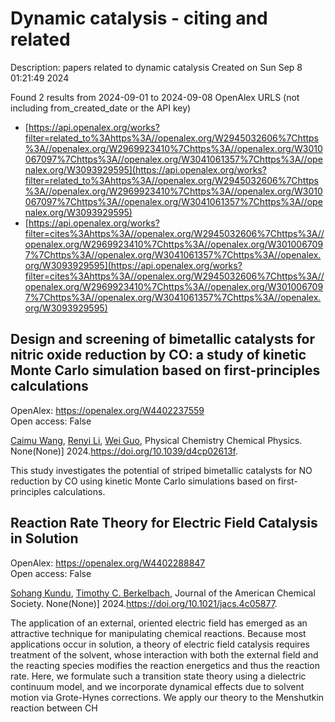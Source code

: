 # Dynamic catalysis - citing and related
Description: papers related to dynamic catalysis
Created on Sun Sep  8 01:21:49 2024

Found 2 results from 2024-09-01 to 2024-09-08
OpenAlex URLS (not including from_created_date or the API key)
- [https://api.openalex.org/works?filter=related_to%3Ahttps%3A//openalex.org/W2945032606%7Chttps%3A//openalex.org/W2969923410%7Chttps%3A//openalex.org/W3010067097%7Chttps%3A//openalex.org/W3041061357%7Chttps%3A//openalex.org/W3093929595](https://api.openalex.org/works?filter=related_to%3Ahttps%3A//openalex.org/W2945032606%7Chttps%3A//openalex.org/W2969923410%7Chttps%3A//openalex.org/W3010067097%7Chttps%3A//openalex.org/W3041061357%7Chttps%3A//openalex.org/W3093929595)
- [https://api.openalex.org/works?filter=cites%3Ahttps%3A//openalex.org/W2945032606%7Chttps%3A//openalex.org/W2969923410%7Chttps%3A//openalex.org/W3010067097%7Chttps%3A//openalex.org/W3041061357%7Chttps%3A//openalex.org/W3093929595](https://api.openalex.org/works?filter=cites%3Ahttps%3A//openalex.org/W2945032606%7Chttps%3A//openalex.org/W2969923410%7Chttps%3A//openalex.org/W3010067097%7Chttps%3A//openalex.org/W3041061357%7Chttps%3A//openalex.org/W3093929595)

## Design and screening of bimetallic catalysts for nitric oxide reduction by CO: a study of kinetic Monte Carlo simulation based on first-principles calculations   

OpenAlex: https://openalex.org/W4402237559    
Open access: False
    
[Caimu Wang](https://openalex.org/A5024429244), [Renyi Li](https://openalex.org/A5070805773), [Wei Guo](https://openalex.org/A5100416207), Physical Chemistry Chemical Physics. None(None)] 2024.https://doi.org/10.1039/d4cp02613f.
    
This study investigates the potential of striped bimetallic catalysts for NO reduction by CO using kinetic Monte Carlo simulations based on first-principles calculations.    

    

## Reaction Rate Theory for Electric Field Catalysis in Solution   

OpenAlex: https://openalex.org/W4402288847    
Open access: False
    
[Sohang Kundu](https://openalex.org/A5088482036), [Timothy C. Berkelbach](https://openalex.org/A5017031564), Journal of the American Chemical Society. None(None)] 2024.https://doi.org/10.1021/jacs.4c05877.
    
The application of an external, oriented electric field has emerged as an attractive technique for manipulating chemical reactions. Because most applications occur in solution, a theory of electric field catalysis requires treatment of the solvent, whose interaction with both the external field and the reacting species modifies the reaction energetics and thus the reaction rate. Here, we formulate such a transition state theory using a dielectric continuum model, and we incorporate dynamical effects due to solvent motion via Grote-Hynes corrections. We apply our theory to the Menshutkin reaction between CH    

    

